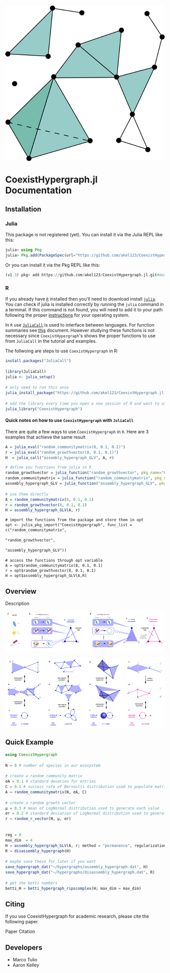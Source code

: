 ![](./assets/simplicial_complex.png)
# CoexistHypergraph.jl Documentation

## Installation

### Julia
This package is not registered (yet).
You can install it via the Julia REPL like this:
```julia
julia> using Pkg
julia> Pkg.add(PackageSpec(url="https://github.com/akel123/CoexistHypergraph.jl.git", rev="master"))
```

Or you can install it via the Pkg REPL like this:
```julia
(v1.3) pkg> add https://github.com/akel123/CoexistHypergraph.jl.git#master
```
### R
If you already have [`R`](https://www.r-project.org/) installed then you'll need
to download install [`julia`](https://julialang.org/). You can check if julia is
installed correctly by running the `julia` command in a terminal. If this command
is not found, you will need to add it to your path following the proper
[instructions](https://julialang.org/downloads/platform/) for your operating system.

In `R` use [`JuliaCall`](https://github.com/Non-Contradiction/JuliaCall) is used to interface between languages. For function summaries see [this](https://cran.r-project.org/web/packages/JuliaCall/JuliaCall.pdf) document.
However studying these functions is not necessary since `CoexistHypergraph`'s
shows the proper functions to use from `JuliaCall` in the tutorial and examples.

The follwoing are steps to use `CoexistHypergraph` in R:
```R
install.packages("JuliaCall")

library(JuliaCall)
julia <- julia_setup()

# only need to run this once
julia_install_package("https://github.com/akel123/CoexistHypergraph.jl.git#master")

# add the library every time you open a new session of R and want to use CoexistHypergraph
julia_library("CoexistHypergraph")
```
#### Quick notes on how to use `CoexistHypergraph` with `JuliaCall`
There are quite a few ways to use `CoexistHypergraph` in `R`. Here are 3 examples that achieve the same result
```R
A = julia_eval("random_communitymatrix(8, 0.1, 0.1)")
r = julia_eval("random_growthvector(8, 0.1, 0.1)")
H  = julia_call("assembly_hypergraph_GLV", A, r)
```
```R
# define you functions from julia in R
random_growthvector = julia_function("random_growthvector", pkg_name="CoexistHypergraph")
random_communitymatrix = julia_function("random_communitymatrix", pkg_name="CoexistHypergraph")
assembly_hypergraph_GLV = julia_function("assembly_hypergraph_GLV", pkg_name="CoexistHypergraph")

# use them directly
A = random_communitymatrix(8, 0.1, 0.1)
r = random_growthvector(8, 0.1, 0.1)
H = assembly_hypergraph_GLV(A, r)
```
```
# import the functions from the package and store them in opt
opt <- julia_pkg_import("CoexistHypergraph", func_list = c("random_communitymatrix",
                                                           "random_growthvector",
                                                           "assembly_hypergraph_GLV"))

# access the functions through opt variable
A = opt$random_communitymatrix(8, 0.1, 0.1)
r = opt$random_growthvector(8, 0.1, 0.1)
H = opt$assembly_hypergraph_GLV(A,R)
```
## Overview
Description

![](./assets/species_to_graph.png)

![](./assets/graph_to_backbone.png)

## Quick Example

```julia
using CoexistHypergraph

N = 8 # number of species in our ecosystem

# create a random community matrix
σA = 0.1 # standard devation for entries
C = 0.1 # success rate of Bernoulli distribution used to populate matrix
A = random_communitymatrix(N, σA, C)

# create a random growth vector
μ = 0.3 # mean of LogNormal distribution used to generate each value
σr = 0.2 # standard deviation of LogNormal distribution used to generate each value
r = random_r_vector(N, μ, σr)


reg = 0
max_dim  = 4
H = assembly_hypergraph_GLV(A, r; method = "permanence", regularization = reg)
R = disassembly_hypergraph(H)

# maybe save these for later if you want
save_hypergraph_dat("~/hypergraphs/assembly_hypergraph.dat", H)
save_hypergraph_dat("~/hypergraphs/disassembly_hypergraph.dat", R)

# get the betti numbers
betti_H = betti_hypergraph_ripscomplex(H; max_dim = max_dim)
```

## Citing
If you use CoexistHypergraph for academic research, please cite the following paper.

Paper Citation

## Developers
-  Marco Tulio
- Aaron Kelley
